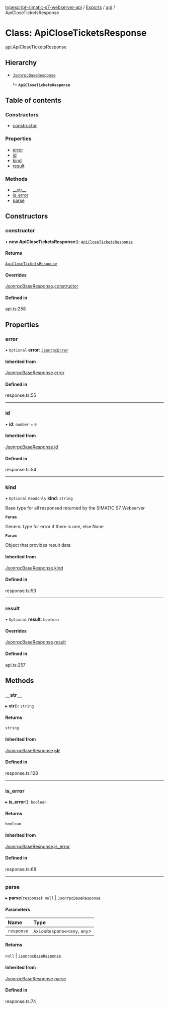 [typescript-simatic-s7-webserver-api](../README.md) / [Exports](../modules.md) / [api](../modules/api.md) / ApiCloseTicketsResponse

# Class: ApiCloseTicketsResponse

[api](../modules/api.md).ApiCloseTicketsResponse

## Hierarchy

- [`JsonrpcBaseResponse`](response.JsonrpcBaseResponse.md)

  ↳ **`ApiCloseTicketsResponse`**

## Table of contents

### Constructors

- [constructor](api.ApiCloseTicketsResponse.md#constructor)

### Properties

- [error](api.ApiCloseTicketsResponse.md#error)
- [id](api.ApiCloseTicketsResponse.md#id)
- [kind](api.ApiCloseTicketsResponse.md#kind)
- [result](api.ApiCloseTicketsResponse.md#result)

### Methods

- [\_\_str\_\_](api.ApiCloseTicketsResponse.md#__str__)
- [is\_error](api.ApiCloseTicketsResponse.md#is_error)
- [parse](api.ApiCloseTicketsResponse.md#parse)

## Constructors

### constructor

• **new ApiCloseTicketsResponse**(): [`ApiCloseTicketsResponse`](api.ApiCloseTicketsResponse.md)

#### Returns

[`ApiCloseTicketsResponse`](api.ApiCloseTicketsResponse.md)

#### Overrides

[JsonrpcBaseResponse](response.JsonrpcBaseResponse.md).[constructor](response.JsonrpcBaseResponse.md#constructor)

#### Defined in

api.ts:258

## Properties

### error

• `Optional` **error**: [`JsonrpcError`](response.JsonrpcError.md)

#### Inherited from

[JsonrpcBaseResponse](response.JsonrpcBaseResponse.md).[error](response.JsonrpcBaseResponse.md#error)

#### Defined in

response.ts:55

___

### id

• **id**: `number` = `0`

#### Inherited from

[JsonrpcBaseResponse](response.JsonrpcBaseResponse.md).[id](response.JsonrpcBaseResponse.md#id)

#### Defined in

response.ts:54

___

### kind

• `Optional` `Readonly` **kind**: `string`

Base type for all responsed returned by the SIMATIC S7 Webserver

**`Param`**

Generic type for error if there is one, else None

**`Param`**

Object that provides result data

#### Inherited from

[JsonrpcBaseResponse](response.JsonrpcBaseResponse.md).[kind](response.JsonrpcBaseResponse.md#kind)

#### Defined in

response.ts:53

___

### result

• `Optional` **result**: `boolean`

#### Overrides

[JsonrpcBaseResponse](response.JsonrpcBaseResponse.md).[result](response.JsonrpcBaseResponse.md#result)

#### Defined in

api.ts:257

## Methods

### \_\_str\_\_

▸ **__str__**(): `string`

#### Returns

`string`

#### Inherited from

[JsonrpcBaseResponse](response.JsonrpcBaseResponse.md).[__str__](response.JsonrpcBaseResponse.md#__str__)

#### Defined in

response.ts:128

___

### is\_error

▸ **is_error**(): `boolean`

#### Returns

`boolean`

#### Inherited from

[JsonrpcBaseResponse](response.JsonrpcBaseResponse.md).[is_error](response.JsonrpcBaseResponse.md#is_error)

#### Defined in

response.ts:68

___

### parse

▸ **parse**(`response`): ``null`` \| [`JsonrpcBaseResponse`](response.JsonrpcBaseResponse.md)

#### Parameters

| Name | Type |
| :------ | :------ |
| `response` | `AxiosResponse`\<`any`, `any`\> |

#### Returns

``null`` \| [`JsonrpcBaseResponse`](response.JsonrpcBaseResponse.md)

#### Inherited from

[JsonrpcBaseResponse](response.JsonrpcBaseResponse.md).[parse](response.JsonrpcBaseResponse.md#parse)

#### Defined in

response.ts:74
